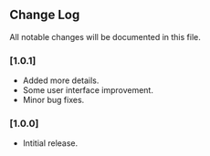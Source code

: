 ## Change Log
All notable changes will be documented in this file.
### [1.0.1]
- Added more details.
- Some user interface improvement.
- Minor bug fixes.

### [1.0.0]
- Intitial release.
